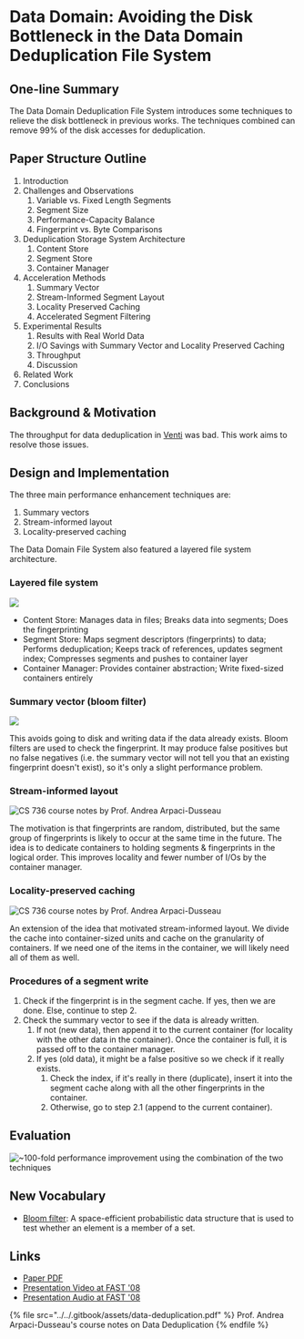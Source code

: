 # Data Domain: Avoiding the Disk Bottleneck in the Data Domain Deduplication File System

## One-line Summary

The Data Domain Deduplication File System introduces some techniques to relieve the disk bottleneck in previous works. The techniques combined can remove 99% of the disk accesses for deduplication.

## Paper Structure Outline

1. Introduction
2. Challenges and Observations
   1. Variable vs. Fixed Length Segments
   2. Segment Size
   3. Performance-Capacity Balance
   4. Fingerprint vs. Byte Comparisons
3. Deduplication Storage System Architecture
   1. Content Store
   2. Segment Store
   3. Container Manager
4. Acceleration Methods
   1. Summary Vector
   2. Stream-Informed Segment Layout
   3. Locality Preserved Caching
   4. Accelerated Segment Filtering
5. Experimental Results
   1. Results with Real World Data
   2. I/O Savings with Summary Vector and Locality Preserved Caching
   3. Throughput
   4. Discussion
6. Related Work
7. Conclusions

## Background & Motivation

The throughput for data deduplication in [Venti](venti-a-new-approach-to-archival-storage.md) was bad. This work aims to resolve those issues.

## Design and Implementation

The three main performance enhancement techniques are:

1. Summary vectors
2. Stream-informed layout
3. Locality-preserved caching

The Data Domain File System also featured a layered file system architecture.

### Layered file system

![](../../.gitbook/assets/screen-shot-2020-12-29-at-11.25.01-am.png)

* Content Store: Manages data in files; Breaks data into segments; Does the fingerprinting
* Segment Store: Maps segment descriptors (fingerprints) to data; Performs deduplication; Keeps track of references, updates segment index; Compresses segments and pushes to container layer
* Container Manager: Provides container abstraction; Write fixed-sized containers entirely

### Summary vector (bloom filter)

![](../../.gitbook/assets/screen-shot-2020-12-29-at-11.57.34-am.png)

This avoids going to disk and writing data if the data already exists. Bloom filters are used to check the fingerprint. It may produce false positives but no false negatives (i.e. the summary vector will not tell you that an existing fingerprint doesn't exist), so it's only a slight performance problem. 

### Stream-informed layout

![CS 736 course notes by Prof. Andrea Arpaci-Dusseau](../../.gitbook/assets/screen-shot-2020-12-29-at-11.46.50-am.png)

The motivation is that fingerprints are random, distributed, but the same group of fingerprints is likely to occur at the same time in the future. The idea is to dedicate containers to holding segments & fingerprints in the logical order. This improves locality and fewer number of I/Os by the container manager.

### Locality-preserved caching

![CS 736 course notes by Prof. Andrea Arpaci-Dusseau](../../.gitbook/assets/screen-shot-2020-12-29-at-11.45.44-am.png)

An extension of the idea that motivated stream-informed layout. We divide the cache into container-sized units and cache on the granularity of containers. If we need one of the items in the container, we will likely need all of them as well.

### Procedures of a segment write

1. Check if the fingerprint is in the segment cache. If yes, then we are done. Else, continue to step 2.
2. Check the summary vector to see if the data is already written.
   1. If not (new data), then append it to the current container (for locality with the other data in the container). Once the container is full, it is passed off to the container manager.
   2. If yes (old data), it might be a false positive so we check if it really exists.
      1. Check the index, if it's really in there (duplicate), insert it into the segment cache along with all the other fingerprints in the container.
      2. Otherwise, go to step 2.1 (append to the current container).

## Evaluation

![\~100-fold performance improvement using the combination of the two techniques](../../.gitbook/assets/screen-shot-2020-12-29-at-11.58.04-am.png)

## New Vocabulary

* [Bloom filter](https://www.youtube.com/watch?v=kfFacplFY4Y\&ab_channel=SpanningTree): A space-efficient probabilistic data structure that is used to test whether an element is a member of a set.

## Links

* [Paper PDF](https://www.usenix.org/legacy/events/fast08/tech/full_papers/zhu/zhu.pdf)
* [Presentation Video at FAST '08](https://www.usenix.org/conference/fast-08/avoiding-disk-bottleneck-data-domain-deduplication-file-system)
* [Presentation Audio at FAST '08](https://c59951.ssl.cf2.rackcdn.com/legacy_media/fast08/tech/full_papers/zhu/zhu.mp3)

{% file src="../../.gitbook/assets/data-deduplication.pdf" %}
Prof. Andrea Arpaci-Dusseau's course notes on Data Deduplication
{% endfile %}
